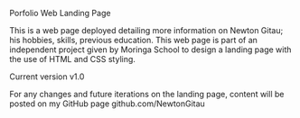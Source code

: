 Porfolio Web Landing Page

This is a web page deployed detailing more information on Newton Gitau; his hobbies, skills, previous education. This web page is part of an independent project given by Moringa School to design a landing page with the use of HTML and CSS styling.

Current version v1.0

For any changes and future iterations on the landing page, content will be posted on my GitHub page github.com/NewtonGitau